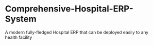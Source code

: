 # Comprehensive-Hospital-ERP-System
A modern fully-fledged Hospital ERP that can be deployed easily to any health facility
